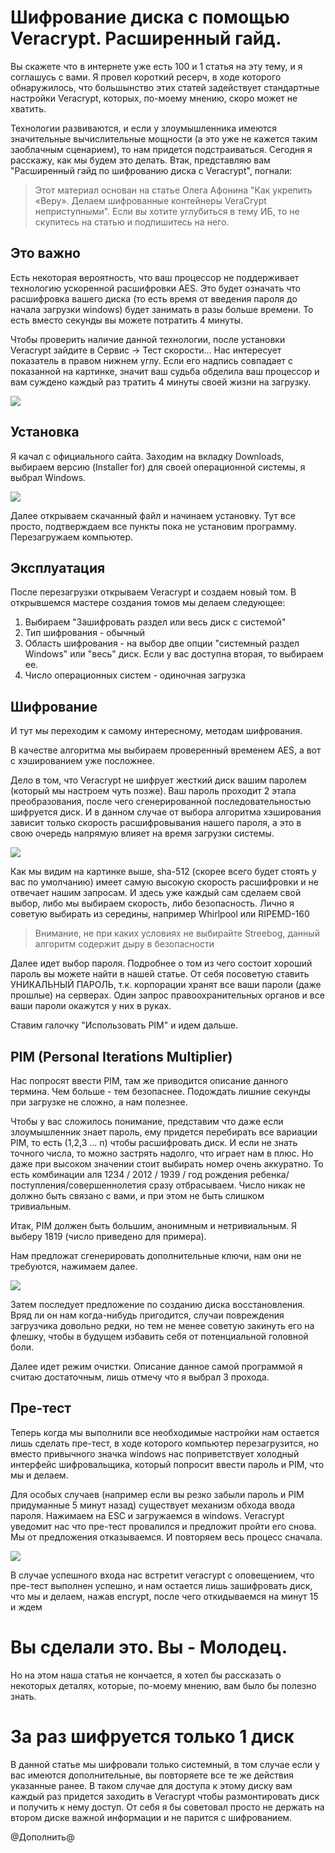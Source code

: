 # Шифрование диска с помощью Veracrypt. Расширенный гайд.

Вы скажете что в интернете уже есть 100 и 1 статья на эту тему, и я соглашусь с вами. Я провел короткий ресерч, в ходе которого обнаружилось, что большынство этих статей задействует стандартные настройки Veracrypt, которых, по-моему мнению, скоро может не хватить.

Технологии развиваются, и если у злоумышленника имеются значительные вычислительные мощности (а это уже не кажется таким заоблачным сценарием), то нам придется подстраиваться.
Сегодня я расскажу, как мы будем это делать. Bтак, представляю вам "Расширенный гайд по шифрованию диска с Veracrypt", погнали:

> Этот материал основан на статье Олега Афонина "Как укрепить «Веру». Делаем шифрованные контейнеры VeraCrypt неприступными". Если вы хотите углубиться в тему ИБ, то не скупитесь на статью и подпишитесь на него.

## Это важно
Есть некоторая вероятность, что ваш процессор не поддерживает технологию ускоренной расшифровки AES. Это будет означать что расшифровка вашего диска (то есть время от введения пароля до начала загрузки windows) будет занимать в разы больше времени. То есть вместо секунды вы можете потратить 4 минуты.

Чтобы проверить наличие данной технологии, после установки Veracrypt зайдите в Сервис -> Тест скорости... Нас интересует показатель в правом нижнем углу. Если его надпись совпадает с показанной на картинке, значит ваш судьба обделила ваш процессор и вам суждено каждый раз тратить 4 минуты своей жизни на загрузку.

![](AES.png)


## Установка
Я качал с официального сайта. Заходим на вкладку Downloads, выбираем версию (Installer for) для своей операционной системы, я выбрал Windows.

![](download.png)

Далее открываем скачанный файл и начинаем установку. Тут все просто, подтверждаем все пункты пока не установим программу.
Перезагружаем компьютер.

## Эксплуатация
После перезагрузки открываем Veracrypt и создаем новый том. В открывшемся мастере создания томов мы делаем следующее:
1. Выбираем "Зашифровать раздел или весь диск с системой"
1. Тип шифрования - обычный
1. Область шифрования - на выбор две опции "системный раздел Windows" или "весь" диск. Если у вас доступна вторая, то выбираем ее.
1. Число операционных систем - одиночная загрузка

## Шифрование
И тут мы переходим к самому интересному, методам шифрования.

В качестве алгоритма мы выбираем проверенный временем AES, а вот с хэшированием уже посложнее.

Дело в том, что Veracrypt не шифрует жесткий диск вашим паролем (который мы настроем чуть позже). Ваш пароль проходит 2 этапа преобразования, после чего сгенерированной последовательностью шифруется диск. И в данном случае от выбора алгоритма хэширования зависит только скорость расшифровывания нашего пароля, а это в свою очередь напрямую влияет на время загрузки системы.

![](tests.png)

Как мы видим на картинке выше, sha-512 (скорее всего будет стоять у вас по умолчанию) имеет самую высокую скорость расшифровки и не отвечает нашим запросам. И здесь уже каждый сам сделаем свой выбор, либо мы выбираем скорость, либо безопасность. Лично я советую выбирать из середины, например Whirlpool или RIPEMD-160 

> Внимание, не при каких условиях не выбирайте Streebog, данный алгоритм содержит дыру в безопасности

Далее идет выбор пароля. Подробнее о том из чего состоит хороший пароль вы можете найти в нашей статье. От себя посоветую ставить УНИКАЛЬНЫЙ ПАРОЛЬ, т.к. корпорации хранят все ваши пароли (даже прошлые) на серверах. Один запрос правоохранительных органов и все ваши пароли окажутся у них в руках.

Ставим галочку "Использовать PIM" и идем дальше.

## PIM (Personal Iterations Multiplier)
Нас попросят ввести PIM, там же приводится описание данного термина. Чем больше - тем безопаснее. Подождать лишние секунды при загрузке не сложно, а нам полезнее.

Чтобы у вас сложилось понимание, представим что даже если злоумышленник знает пароль, ему придется перебирать все вариации PIM, то есть (1,2,3 ... n) чтобы расшифровать диск. И если не знать точного числа, то можно застрять надолго, что играет нам в плюс.
Но даже при высоком значении стоит выбирать номер очень аккуратно. То есть комбинации аля 1234 / 2012 / 1939 / год рождения ребенка/поступления/совершеннолетия сразу отбрасываем. Число никак не должно быть связано с вами, и при этом не быть слишком тривиальным. 

Итак, PIM должен быть большим, анонимным и нетривиальным. Я выберу 1819 (число приведено для примера).

Нам предложат сгенерировать дополнительные ключи, нам они не требуются, нажимаем далее.

![](good-boy.png)

Затем последует предложение по созданию диска восстановления. Вряд ли он нам когда-нибудь пригодится, случаи повреждения загрузчика довольно редки, но тем не менее советую закинуть его на флешку, чтобы в будущем избавить себя от потенциальной головной боли.

Далее идет режим очистки. Описание данное самой программой я считаю достаточным, лишь отмечу что я выбрал 3 прохода.

## Пре-тест
Теперь когда мы выполнили все необходимые настройки нам остается лишь сделать пре-тест, в ходе которого компьютер перезагрузится, но вместо привычного значка windows нас поприветствует холодный интерфейс шифровальщика, который попросит ввести пароль и PIM, что мы и делаем.

Для особых случаев (например если вы резко забыли пароль и PIM придуманные 5 минут назад) существует механизм обхода ввода пароля. Нажимаем на ESC и загружаемся в windows. Veracrypt уведомит нас что пре-тест провалился и предложит пройти его снова. Мы от предложения отказываемся. И повторяем весь процесс сначала.

![](fucked_up.png)

В случае успешного входа нас встретит veracrypt с оповещением, что пре-тест выполнен успешно, и нам остается лишь зашифровать диск, что мы и делаем, нажав encrypt, после чего откидываемся на минут 15 и ждем 

# Вы сделали это. Вы - Молодец.
Но на этом наша статья не кончается, я хотел бы рассказать о некоторых деталях, которые, по-моему мнению, вам было бы полезно знать.

# За раз шифруется только 1 диск
В данной статье мы шифровали только системный, в том случае если у вас имеются дополнительные, вы повторяете все те же действия указанные ранее. В таком случае для доступа к этому диску вам каждый раз придется заходить в Veracrypt чтобы размонтировать диск и получить к нему доступ. От себя я бы советовал просто не держать на втором диске важной информации и не парится с шифрованием.



@Дополнить@
